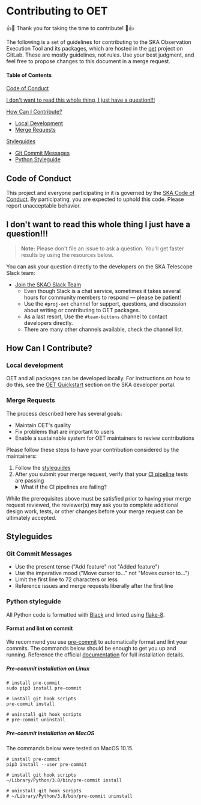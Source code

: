 # Contributing to OET

:+1::tada: Thank you for taking the time to contribute! :tada::+1:

The following is a set of guidelines for contributing to the SKA Observation
Execution Tool and its packages, which are hosted in the
[oet](https://gitlab.com/ska-telescope/oso/ska-oso-oet) project on
GitLab. These are mostly guidelines, not rules. Use your best judgment, and
feel free to propose changes to this document in a merge request.

#### Table of Contents

[Code of Conduct](#code-of-conduct)

[I don't want to read this whole thing, I just have a question!!!](#i-dont-want-to-read-this-whole-thing-i-just-have-a-question)

[How Can I Contribute?](#how-can-i-contribute)
  * [Local Development](#local-development)
  * [Merge Requests](#merge-requests)

[Styleguides](#styleguides)
  * [Git Commit Messages](#git-commit-messages)
  * [Python Styleguide](#python-styleguide)

## Code of Conduct

This project and everyone participating in it is governed by the
[SKA Code of Conduct](https://developer.skatelescope.org/en/latest/policies/code-of-conduct.html).
By participating, you are expected to uphold this code. Please report
unacceptable behavior.

## I don't want to read this whole thing I just have a question!!!

> **Note:** Please don't file an issue to ask a question. You'll get faster
> results by using the resources below.

You can ask your question directly to the developers on the SKA Telescope Slack team:

* [Join the SKAO Slack Team](https://skasoftware.slack.com/)
    * Even though Slack is a chat service, sometimes it takes several hours
      for community members to respond &mdash; please be patient!
    * Use the `#proj-oet` channel for support, questions, and discussion about
      writing or contributing to OET packages.
    * As a last resort, Use the `#team-buttons` channel to contact developers
      directly.
    * There are many other channels available, check the channel list.

## How Can I Contribute?

### Local development

OET and all packages can be developed locally. For instructions on how to do
this, see the [OET Quickstart](https://developer.skatelescope.org/projects/observation-execution-tool/en/latest/index.html)
section on the SKA developer portal.

### Merge Requests

The process described here has several goals:

- Maintain OET's quality
- Fix problems that are important to users
- Enable a sustainable system for OET maintainers to review contributions

Please follow these steps to have your contribution considered by the maintainers:

1. Follow the [styleguides](#styleguides)
2. After you submit your merge request, verify that your [CI pipeline](https://gitlab.com/ska-telescope/oso/ska-oso-oet/-/pipelines)
   tests are passing
   <details><summary>What if the CI pipelines are failing?</summary>If a
   CI pipeline is failing, and you believe that the failure is unrelated to
   your change, please leave a comment on the merge request explaining why you
   believe the failure is unrelated. A maintainer will re-run the status check
   for you. If we conclude that the failure was a false positive, then we will
   open an issue to track that problem with our CI suite.</details>

While the prerequisites above must be satisfied prior to having your merge
request reviewed, the reviewer(s) may ask you to complete additional design
work, tests, or other changes before your merge request can be ultimately
accepted.

## Styleguides

### Git Commit Messages

* Use the present tense ("Add feature" not "Added feature")
* Use the imperative mood ("Move cursor to..." not "Moves cursor to...")
* Limit the first line to 72 characters or less
* Reference issues and merge requests liberally after the first line

### Python styleguide

All Python code is formatted with [Black](https://github.com/psf/black)
and linted using [flake-8](https://flake8.pycqa.org/en/latest/).

#### Format and lint on commit

We recommend you use [pre-commit](https://pre-commit.com) to automatically
format and lint your commits. The commands below should be enough to get you
up and running. Reference the official [documentation](https://pre-commit.com/#install)
for full installation details.

##### Pre-commit installation on Linux

```shell
# install pre-commit
sudo pip3 install pre-commit

# install git hook scripts
pre-commit install

# uninstall git hook scripts
# pre-commit uninstall
```

##### Pre-commit installation on MacOS

The commands below were tested on MacOS 10.15.

```shell
# install pre-commit
pip3 install --user pre-commit

# install git hook scripts
~/Library/Python/3.8/bin/pre-commit install

# uninstall git hook scripts
# ~/Library/Python/3.8/bin/pre-commit uninstall
```
